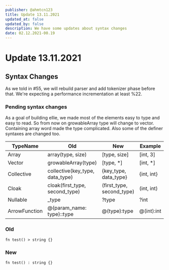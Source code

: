 ```yaml
---
publisher: @ahmtcn123
title: Update 13.11.2021
updated_at: false
updated_by: false
description: We have some updates about syntax changes
date: 02.12.2021-00.19
---
```

# Update 13.11.2021

## Syntax Changes

As we told in #55, we will rebuild parser and add tokenizer phase before that. We're expecting a performance incrementation at least %22.

### Pending syntax changes

As a goal of building ellie, we made most of the elements easy to type and easy to read. So from now on growableArray type will change to vector. Containing array word made the type complicated. Also some of the definer syntaxes are changed too.

| TypeName                 | Old                               |     New                   |  Example          |
|--------------------------|-----------------------------------|---------------------------|-------------------|
| Array                    | array(type, size)                 | [type, size]              | [int, 3]          |
| Vector                   | growableArray(type)               | [type, *]                 | [int, *]          |
| Collective               | collective(key_type, data_type)   | {key_type, data_type}     | {int, int}        |
| Cloak                    | cloak(first_type, second_type)    | (first_type, second_type) | (int, int)        |
| Nullable                 | _type                             | ?type                     | ?int              |
| ArrowFunction            | @(param_name: type)::type         | @(type):type  | @(int):int |


### Old
```ellie
fn test() > string {}
```

### New
```ellie
fn test() : string {}
```
